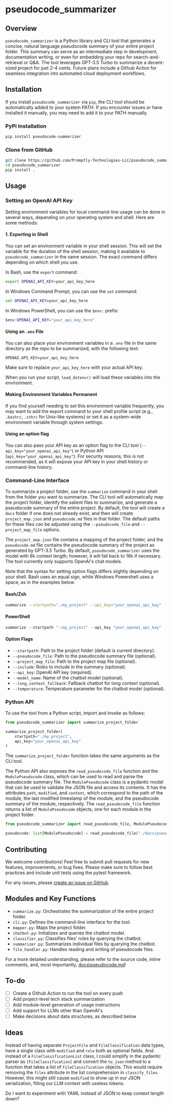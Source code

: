 # pseudocode_summarizer

## Overview

`pseudocode_summarizer` is a Python library and CLI tool that generates a concise, natural language pseudocode summary of your entire project folder. This summary can serve as an intermediate step in development, documentation writing, or even for embedding your repo for search-and-retrieval or Q&A. The tool leverages GPT-3.5 Turbo to summarize a decent-sized project for just 2-4 cents. Future plans include a Github Action for seamless integration into automated cloud deployment workflows.

## Installation

If you install `pseudocode_summarizer` via `pip`, the CLI tool should be automatically added to your system PATH. If you encounter issues or have installed it manually, you may need to add it to your PATH manually.

### PyPi Installation

```bash
pip install pseudocode-summarizer
```

### Clone from GitHub

```bash
git clone https://github.com/Promptly-Technologies-LLC/pseudocode_summarizer.git
cd pseudocode_summarizer
pip install .
```

## Usage

### Setting an OpenAI API Key

Setting environment variables for local command-line usage can be done in several ways, depending on your operating system and shell. Here are some methods:

#### 1. Exporting in Shell

You can set an environment variable in your shell session. This will set the variable for the duration of the shell session, making it available to `pseudocode_summarizer` in the same session. The exact command differs depending on which shell you use.

In Bash, use the `export` command:

```bash
export OPENAI_API_KEY=your_api_key_here
```

In Windows Command Prompt, you can use the `set` command:

```cmd
set OPENAI_API_KEY=your_api_key_here
```

In Windows PowerShell, you can use the `$env:` prefix:

```powershell
$env:OPENAI_API_KEY="your_api_key_here"
```

#### Using an `.env` File

You can also place your environment variables in a `.env` file in the same directory as the repo to be summarized, with the following text:

```
OPENAI_API_KEY=your_api_key_here
```

Make sure to replace `your_api_key_here` with your actual API key. 

When you run your script, `load_dotenv()` will load these variables into the environment.

#### Making Environment Variables Permanent

If you find yourself needing to set this environment variable frequently, you may want to add the export command to your shell profile script (e.g., `.bashrc`, `.zshrc` for Unix-like systems) or set it as a system-wide environment variable through system settings.

#### Using an option flag

You can also pass your API key as an option flag to the CLI tool (`--api_key="your_openai_api_key"`) or Python API (`api_key="your_openai_api_key"`). For security reasons, this is not recommended, as it will expose your API key in your shell history or command-line history.

### Command-Line Interface

To summarize a project folder, use the `summarize` command in your shell from the folder you want to summarize. The CLI tool will automatically map the project folder, identify the salient files to summarize, and generate a pseudocode summary of the entire project. By default, the tool will create a `docs` folder if one does not already exist, and then will create `project_map.json` and `pseudocode.md` files in that folder. The default paths for these files can be adjusted using the `--pseudocode_file` and `--project_map_file` options.

The `project_map.json` file contains a mapping of the project folder, and the `pseudocode.md` file contains the pseudocode summary of the project as generated by GPT-3.5 Turbo. By default, `pseudocode_summarizer` uses the model with 8k context length; however, it will fall back to 16k if necessary. The tool currently only supports OpenAI's chat models.

Note that the syntax for setting option flags differs slightly depending on your shell. Bash uses an equal sign, while Windows Powershell uses a space, as in the examples below.

#### Bash/Zsh

```bash
summarize --startpath="./my_project" --api_key="your_openai_api_key"
```

#### PowerShell

```powershell
summarize --startpath ".\my_project" --api_key "your_openai_api_key"
```

#### Option Flags

- `--startpath`: Path to the project folder (default is current directory).
- `--pseudocode_file`: Path to the pseudocode summary file (optional).
- `--project_map_file`: Path to the project map file (optional).
- `--include`: Roles to include in the summary (optional).
- `--api_key`: OpenAI API key (required).
- `--model_name`: Name of the chatbot model (optional).
- `--long_context_fallback`: Fallback chatbot for long context (optional).
- `--temperature`: Temperature parameter for the chatbot model (optional).

### Python API

To use the tool from a Python script, import and invoke as follows:

```python
from pseudocode_summarizer import summarize_project_folder

summarize_project_folder(
    startpath="./my_project",
    api_key="your_openai_api_key"
)
```

The `summarize_project_folder` function takes the same arguments as the CLI tool.

The Python API also exposes the `read_pseudocode_file` function and the `ModulePseudocode` class, which can be used to read and parse the pseudocode summary file. The `ModulePseudocode` class is a pydantic model that can be used to validate the JSON file and access its contents. It has the attributes `path`, `modified`, and `content`, which correspond to the path of the module, the last modified timestamp of the module, and the pseudocode summary of the module, respectively. The `read_pseudocode_file` function returns a list of `ModulePseudocode` objects, one for each module in the project folder.

```python
from pseudocode_summarizer import read_pseudocode_file, ModulePseudocode

pseudocode: list[ModulePseudocode] = read_pseudocode_file("./docs/pseudocode.md")
```

## Contributing

We welcome contributions! Feel free to submit pull requests for new features, improvements, or bug fixes. Please make sure to follow best practices and include unit tests using the pytest framework.

For any issues, please [create an issue on GitHub](https://github.com/Promptly-Technologies-LLC/pseudocode_summarizer/issues).

## Modules and Key Functions

- `summarize.py`: Orchestrates the summarization of the entire project folder.
- `cli.py`: Defines the command-line interface for the tool.
- `mapper.py`: Maps the project folder.
- `chatbot.py`: Initializes and queries the chatbot model.
- `classifier.py`: Classifies files' roles by querying the chatbot.
- `summarizer.py`: Summarizes individual files by querying the chatbot.
- `file_handler.py`: Handles reading and writing of pseudocode files.
  
For a more detailed understanding, please refer to the source code, inline comments, and, most importantly, [docs\pseudocode.md](docs\pseudocode.md)!

## To-do

- [ ] Create a Github Action to run the tool on every push
- [ ] Add project-level tech stack summarization
- [ ] Add module-level generation of usage instructions
- [ ] Add support for LLMs other than OpenAI's
- [ ] Make decisions about data structures, as described below

## Ideas

Instead of having separate `ProjectFile` and `FileClassification` data types, have a single class with `modified` and `role` both as optional fields. And instead of a `FileClassificationList` class, I could simplify in the pydantic parser as `[FileClassification]` and convert the `to_json` method to a function that takes a list of `FileClassification` objects. This would require removing the `files` attribute in the list comprehension in `classify_files`. However, this might still cause `modified` to show up in our JSON serialization, filling our LLM context with useless tokens.

Do I want to experiment with YAML instead of JSON to keep context length down?